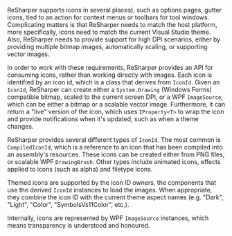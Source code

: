 [//]: # (title: Icons)

ReSharper supports icons in several places), such as options pages, gutter icons, tied to an action for context menus or toolbars for tool windows. Complicating matters is that ReSharper needs to match the host platform, more specifically, icons need to match the current Visual Studio theme. Also, ReSharper needs to provide support for high DPI scenarios, either by providing multiple bitmap images, automatically scaling, or supporting vector images.

In order to work with these requirements, ReSharper provides an API for consuming icons, rather than working directly with images. Each icon is identified by an icon id, which is a class that derives from `IconId`. Given an `IconId`, ReSharper can create either a `System.Drawing` (Windows Forms) compatible bitmap, scaled to the current screen DPI, or a WPF `ImageSource`, which can be either a bitmap or a scalable vector image. Furthermore, it can return a "live" version of the icon, which uses `IProperty<T>` to wrap the icon and provide notifications when it's updated, such as when a theme changes.

ReSharper provides several different types of `IconId`. The most common is `CompiledIconId`, which is a reference to an icon that has been compiled into an assembly's resources. These icons can be created either from PNG files, or scalable WPF `DrawingBrush`. Other types include animated icons, effects applied to icons (such as alpha) and filetype icons.

Themed icons are supported by the icon ID owners, the components that use the derived `IconId` instances to load the images. When appropriate, they combine the icon ID with the current theme aspect names (e.g. "Dark", "Light", "Color", "SymbolsVs11Color", etc.).

Internally, icons are represented by WPF `ImageSource` instances, which means transparency is understood and honoured.